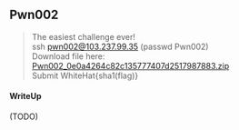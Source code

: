 ## Pwn002

> The easiest challenge ever! <br>
> ssh pwn002@103.237.99.35 (passwd Pwn002) <br>
> Download file here: <br>
> [Pwn002_0e0a4264c82c135777407d2517987883.zip](./lib/Pwn002_0e0a4264c82c135777407d2517987883.zip) <br>
> Submit WhiteHat{sha1(flag)}

#### WriteUp

(TODO)